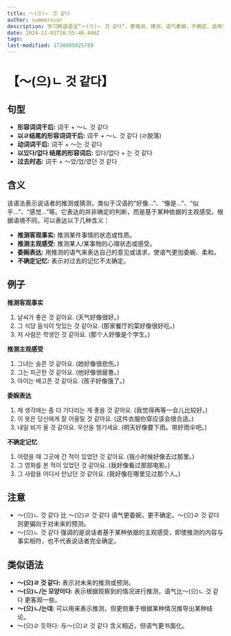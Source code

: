 ```yaml
---
title: 〜(으)ㄴ 것 같다
author: summerscar
description: 学习韩语语法“〜(으)ㄴ 것 같다”，表推测、猜测，语气委婉，不确定，适用于客观事实、主观感受、委婉表达、不确定记忆等情况。
date: 2024-11-01T16:55:46.446Z
tags:
last-modified: 1730485025789
---
```


# 【〜(으)ㄴ 것 같다】

## 句型

* **形容词词干后:**  词干 + 〜ㄴ 것 같다
* **以ㄹ结尾的形容词词干后:** 词干 + 〜ㄴ 것 같다 (ㄹ脱落)
* **动词词干后:** 词干 + 〜는 것 같다
* **以있다/없다 结尾的形容词后:** 있다/없다 + 는 것 같다
* **过去时态:** 词干 + 〜았/었/였던 것 같다


## 含义

该语法表示说话者的推测或猜测，类似于汉语的“好像...”、“像是...”、“似乎...”、“感觉...”等。它表达的并非确定的判断，而是基于某种依据的主观感受。根据语境不同，可以表达以下几种含义：

* **推测客观事实:**  推测某件事情的状态或性质。
* **推测主观感受:** 推测某人/某事物的心理状态或感受。
* **委婉表达:**  用推测的语气来表达自己的意见或请求，使语气更加委婉、柔和。
* **不确定记忆:**  表示对过去的记忆不太确定。


## 例子

**推测客观事实**

1. <Speak>날씨가 좋은 것 같아요.</Speak> (天气好像很好。)
2. <Speak>그 식당 음식이 맛있는 것 같아요.</Speak> (那家餐厅的菜好像很好吃。)
3. <Speak>저 사람은 학생인 것 같아요.</Speak> (那个人好像是个学生。)

**推测主观感受**

1. <Speak>그녀는 슬픈 것 같아요.</Speak> (她好像很悲伤。)
2. <Speak>그는 피곤한 것 같아요.</Speak> (他好像很疲惫。)
3. <Speak>아이는 배고픈 것 같아요.</Speak> (孩子好像饿了。)


**委婉表达**

1. <Speak>제 생각에는 좀 더 기다리는 게 좋을 것 같아요.</Speak> (我觉得再等一会儿比较好。)
2. <Speak>이 옷은 당신에게 잘 어울릴 것 같아요.</Speak> (这件衣服你穿应该会很合适。)
3. <Speak>내일 비가 올 것 같아요. 우산을 챙기세요.</Speak> (明天好像要下雨。带好雨伞吧。)

**不确定记忆**

1. <Speak>어렸을 때 그곳에 간 적이 있었던 것 같아요.</Speak> (我小时候好像去过那里。)
2. <Speak>그 영화를 본 적이 있었던 것 같아요.</Speak> (我好像看过那部电影。)
3. <Speak>그 사람을 어디서 만났던 것 같아요.</Speak> (我好像在哪里见过那个人。)


## 注意

*  〜(으)ㄴ 것 같다 比  〜(으)ㄹ 것 같다 语气更委婉，更不确定。〜(으)ㄹ 것 같다 则更偏向于对未来的预测。
*  〜(으)ㄴ 것 같다  强调的是说话者基于某种依据的主观感受，即使推测的内容与事实相符，也不代表说话者完全确定。


## 类似语法

* **〜(으)ㄹ 것 같다:** 表示对未来的推测或预测。
* **〜(으)ㄴ/는 모양이다:**  表示根据观察到的情况进行推测，语气比〜(으)ㄴ 것 같다 更客观一些。
* **〜(으)ㄴ/는데:**  可以用来表示推测，但更侧重于根据某种情况推导出某种结论。
*  〜(으)ㄹ 듯하다: 与〜(으)ㄹ 것 같다 含义相近，但语气更书面化。


